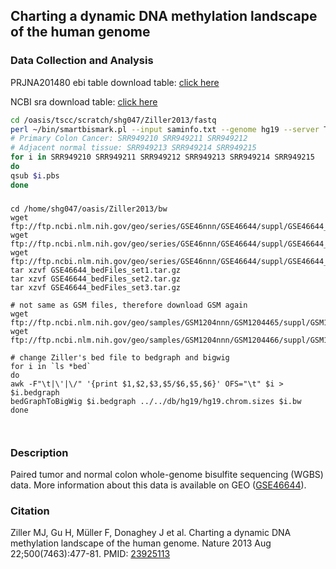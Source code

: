 ## Charting a dynamic DNA methylation landscape of the human genome

### Data Collection and Analysis

PRJNA201480 ebi table download table: [click here](http://www.ebi.ac.uk/ena/data/view/PRJNA201480)

NCBI sra download table: [click here](http://www.ncbi.nlm.nih.gov/sra/?term=SRP028600)

```bash
cd /oasis/tscc/scratch/shg047/Ziller2013/fastq
perl ~/bin/smartbismark.pl --input saminfo.txt --genome hg19 --server TSCC --submit no --queue hotel
# Primary Colon Cancer: SRR949210 SRR949211 SRR949212 
# Adjacent normal tissue: SRR949213 SRR949214 SRR949215
for i in SRR949210 SRR949211 SRR949212 SRR949213 SRR949214 SRR949215
do
qsub $i.pbs
done
```

### 
```{bash}
cd /home/shg047/oasis/Ziller2013/bw
wget ftp://ftp.ncbi.nlm.nih.gov/geo/series/GSE46nnn/GSE46644/suppl/GSE46644_bedFiles_set1.tar.gz  
wget ftp://ftp.ncbi.nlm.nih.gov/geo/series/GSE46nnn/GSE46644/suppl/GSE46644_bedFiles_set2.tar.gz
wget ftp://ftp.ncbi.nlm.nih.gov/geo/series/GSE46nnn/GSE46644/suppl/GSE46644_bedFiles_set3.tar.gz
tar xzvf GSE46644_bedFiles_set1.tar.gz  
tar xzvf GSE46644_bedFiles_set2.tar.gz  
tar xzvf GSE46644_bedFiles_set3.tar.gz  

# not same as GSM files, therefore download GSM again
wget ftp://ftp.ncbi.nlm.nih.gov/geo/samples/GSM1204nnn/GSM1204465/suppl/GSM1204465_BiSeq_cpgMethylation_BioSam_1120_Colon_Primary_Tumor.BiSeq.bed.gz
wget ftp://ftp.ncbi.nlm.nih.gov/geo/samples/GSM1204nnn/GSM1204466/suppl/GSM1204466_BiSeq_cpgMethylation_BioSam_1121_Colon_Adjacent_Normal.BiSeq.bed.gz

# change Ziller's bed file to bedgraph and bigwig
for i in `ls *bed`
do
awk -F"\t|\'|\/" '{print $1,$2,$3,$5/$6,$5,$6}' OFS="\t" $i > $i.bedgraph
bedGraphToBigWig $i.bedgraph ../../db/hg19/hg19.chrom.sizes $i.bw
done



```

### Description

Paired tumor and normal colon whole-genome bisulfite sequencing (WGBS) data. More information about this data is available on GEO ([GSE46644](https://www.ncbi.nlm.nih.gov/geo/query/acc.cgi?acc=GSE46644)). 

### Citation

Ziller MJ, Gu H, Müller F, Donaghey J et al. Charting a dynamic DNA methylation landscape of the human genome. Nature 2013 Aug 22;500(7463):477-81. PMID: [23925113](https://www.ncbi.nlm.nih.gov/pubmed/23925113)

